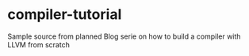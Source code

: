 compiler-tutorial
=================

Sample source from planned Blog serie on how to build a compiler with LLVM from scratch